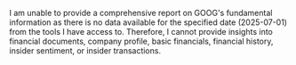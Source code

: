 I am unable to provide a comprehensive report on GOOG's fundamental information as there is no data available for the specified date (2025-07-01) from the tools I have access to. Therefore, I cannot provide insights into financial documents, company profile, basic financials, financial history, insider sentiment, or insider transactions.